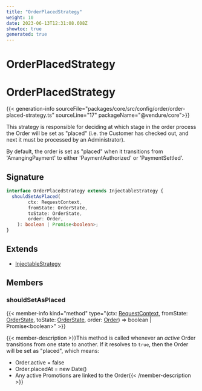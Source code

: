 ```yaml
---
title: "OrderPlacedStrategy"
weight: 10
date: 2023-06-13T12:31:08.608Z
showtoc: true
generated: true
---
```

<!-- This file was generated from the Vendure source. Do not modify. Instead, re-run the "docs:build" script -->

# OrderPlacedStrategy
<div class="symbol">


# OrderPlacedStrategy

{{< generation-info sourceFile="packages/core/src/config/order/order-placed-strategy.ts" sourceLine="17" packageName="@vendure/core">}}

This strategy is responsible for deciding at which stage in the order process
the Order will be set as "placed" (i.e. the Customer has checked out, and
next it must be processed by an Administrator).

By default, the order is set as "placed" when it transitions from
'ArrangingPayment' to either 'PaymentAuthorized' or 'PaymentSettled'.

## Signature

```TypeScript
interface OrderPlacedStrategy extends InjectableStrategy {
  shouldSetAsPlaced(
        ctx: RequestContext,
        fromState: OrderState,
        toState: OrderState,
        order: Order,
    ): boolean | Promise<boolean>;
}
```
## Extends

 * <a href='/typescript-api/common/injectable-strategy#injectablestrategy'>InjectableStrategy</a>


## Members

### shouldSetAsPlaced

{{< member-info kind="method" type="(ctx: <a href='/typescript-api/request/request-context#requestcontext'>RequestContext</a>, fromState: <a href='/typescript-api/orders/order-process#orderstate'>OrderState</a>, toState: <a href='/typescript-api/orders/order-process#orderstate'>OrderState</a>, order: <a href='/typescript-api/entities/order#order'>Order</a>) => boolean | Promise&#60;boolean&#62;"  >}}

{{< member-description >}}This method is called whenever an _active_ Order transitions from one state to another.
If it resolves to `true`, then the Order will be set as "placed", which means:

* Order.active = false
* Order.placedAt = new Date()
* Any active Promotions are linked to the Order{{< /member-description >}}


</div>

